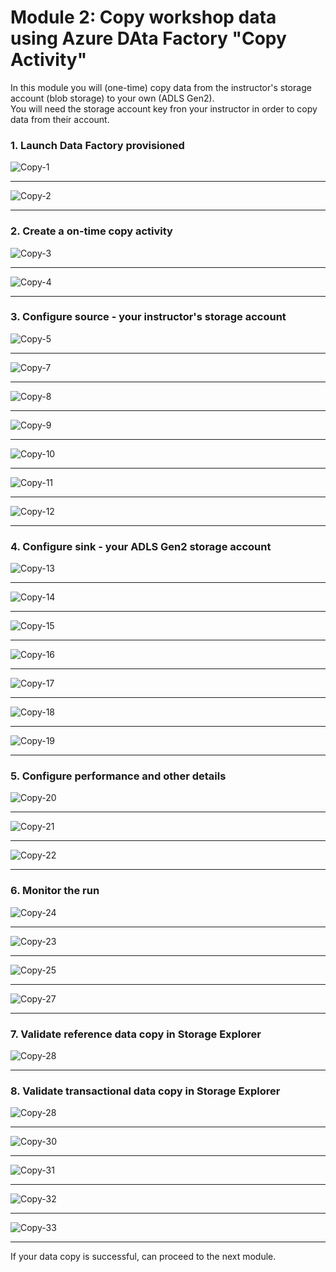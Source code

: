# Module 2: Copy workshop data using Azure DAta Factory "Copy Activity"

In this module you will (one-time) copy data from the instructor's storage account (blob storage) to your own (ADLS Gen2).<br>
You will need the storage account key fron your instructor in order to copy data from their account.

### 1. Launch Data Factory provisioned

![Copy-1](00-images/copy-1.png)

<hr>

![Copy-2](00-images/copy-2.png)

<hr>

### 2.  Create a on-time copy activity

![Copy-3](00-images/copy-3.png)

<hr>

![Copy-4](00-images/copy-4.png)

<hr>

### 3.  Configure source - your instructor's storage account

![Copy-5](00-images/copy-5.png)

<hr>

![Copy-7](00-images/copy-7.png)

<hr>

![Copy-8](00-images/copy-8.png)

<hr>

![Copy-9](00-images/copy-9.png)

<hr>

![Copy-10](00-images/copy-10.png)

<hr>

![Copy-11](00-images/copy-11.png)

<hr>

![Copy-12](00-images/copy-12.png)

<hr>

### 4.  Configure sink - your ADLS Gen2 storage account

![Copy-13](00-images/copy-13.png)

<hr>

![Copy-14](00-images/copy-14.png)

<hr>

![Copy-15](00-images/copy-15.png)

<hr>

![Copy-16](00-images/copy-16.png)

<hr>

![Copy-17](00-images/copy-17.png)

<hr>

![Copy-18](00-images/copy-18.png)

<hr>

![Copy-19](00-images/copy-19.png)

<hr>


### 5.  Configure performance and other details


![Copy-20](00-images/copy-20.png)

<hr>

![Copy-21](00-images/copy-21.png)

<hr>

![Copy-22](00-images/copy-22.png)

<hr>

### 6.  Monitor the run

![Copy-24](00-images/copy-24.png)

<hr>

![Copy-23](00-images/copy-23.png)

<hr>


![Copy-25](00-images/copy-25.png)

<hr>

![Copy-27](00-images/copy-27.png)

<hr>

### 7.  Validate reference data copy in Storage Explorer


![Copy-28](00-images/copy-28.png)

<hr>

### 8.  Validate transactional data copy in Storage Explorer

![Copy-28](00-images/copy-28.png)

<hr>

![Copy-30](00-images/copy-30.png)

<hr>

![Copy-31](00-images/copy-31.png)

<hr>

![Copy-32](00-images/copy-32.png)

<hr>

![Copy-33](00-images/copy-33.png)

<hr>

If your data copy is successful, can proceed to the next module.
